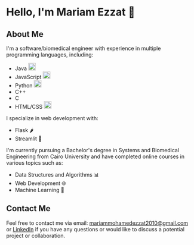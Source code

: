 # Hello, I'm Mariam Ezzat 👋

## About Me

I'm a software/biomedical engineer with experience in multiple programming languages, including:

- Java <img src="https://cdn-icons-png.flaticon.com/512/226/226777.png" alt="Java icon" width="20"/>
- JavaScript <img src="https://cdn-icons-png.flaticon.com/512/919/919828.png" alt="JavaScript icon" width="20"/>
- Python <img src="https://cdn-icons-png.flaticon.com/512/919/919852.png" alt="Python icon" width="20"/>
- C++ 
- C 
- HTML/CSS <img src="https://cdn-icons-png.flaticon.com/512/888/888859.png" alt="HTML CSS icon" width="20"/>

I specialize in web development with:

- Flask 🌶️
- Streamlit 🚀

 I'm currently pursuing a Bachelor's degree in Systems and Biomedical Engineering from Cairo University and have completed online courses in various topics such as:

- Data Structures and Algorithms 📊
- Web Development 🌐
- Machine Learning 🤖


## Contact Me

Feel free to contact me via email: mariammohamedezzat2010@gmail.com or [LinkedIn](https://www.linkedin.com/in/mariam-ezzat-a804b9215/) if you have any questions or would like to discuss a potential project or collaboration.


